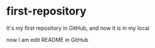 # first-repository
It´s my first repository in GitHub, and now it is in my local

now I am edit README in GitHub

